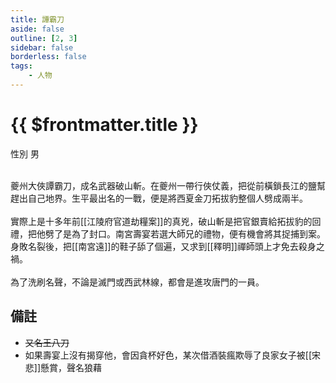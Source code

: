 ```yaml
---
title: 譚霸刀
aside: false
outline: [2, 3]
sidebar: false
borderless: false
tags:
    - 人物
---
```


# {{ $frontmatter.title }}

<ChTabs position="bottom">
	<ChTab title="譚霸刀">
		<Ch src='/images/characters/special801/normal.png' position='right'/>
		<ChName nameZh='譚霸刀' nameEn='Tan Ba Dao' position='right' />
		<ChTable>
			<ChTr>
				<ChTd isTitle=true>
					性別
				</ChTd>
				<ChTd>
					男
				</ChTd>
			</ChTr>
		</ChTable>
	</ChTab>
</ChTabs>
<br><br>

夔州大俠譚霸刀，成名武器破山斬。在夔州一帶行俠仗義，把從前橫鎖長江的鹽幫趕出自己地界。生平最出名的一戰，便是將西夏金刀拓拔豹整個人劈成兩半。
<br><br>
實際上是十多年前[[江陵府官道劫糧案]]的真兇，破山斬是把官銀賣給拓拔豹的回禮，把他劈了是為了封口。南宮壽宴若選大師兄的禮物，便有機會將其捉捕到案。身敗名裂後，把[[南宮遠]]的鞋子舔了個遍，又求到[[釋明]]禪師頭上才免去殺身之禍。
<br><br>
為了洗刷名聲，不論是滅門或西武林線，都會是進攻唐門的一員。

## 備註

- ~~又名王八刀~~
- 如果壽宴上沒有揭穿他，會因貪杯好色，某次借酒裝瘋欺辱了良家女子被[[宋悲]]懸賞，聲名狼藉